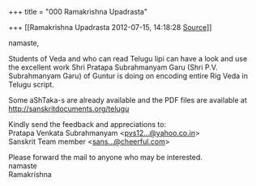 +++
title = "000 Ramakrishna Upadrasta"

+++
[[Ramakrishna Upadrasta	2012-07-15, 14:18:28 [Source](https://groups.google.com/g/bvparishat/c/VZhiyFR5ENU)]]



namaste,  
  
Students of Veda and who can read Telugu lipi can have a look and use  
the excellent work Shri Pratapa Subrahmanyam Garu (Shri P.V.  
Subrahmanyam Garu) of Guntur is doing on encoding entire Rig Veda in  
Telugu script.  
  
Some aShTaka-s are already available and the PDF files are available at  
<http://sanskritdocuments.org/telugu>  
  
Kindly send the feedback and appreciations to:  
Pratapa Venkata Subrahmanyam \<[pvs12...@yahoo.co.in]()\>  
Sanskrit Team member \<[sans...@cheerful.com]()\>  
  
Please forward the mail to anyone who may be interested.  
namaste  
Ramakrishna  

